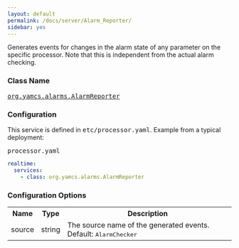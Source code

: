 ```yaml
---
layout: default
permalink: /docs/server/Alarm_Reporter/
sidebar: yes
---
```


Generates events for changes in the alarm state of any parameter on the specific processor. Note that this is independent from the actual alarm checking.

### Class Name
[<tt>org.yamcs.alarms.AlarmReporter</tt>](https://www.yamcs.org/yamcs/javadoc/org/yamcs/alarms/AlarmReporter.html)

### Configuration

This service is defined in <tt>etc/processor.yaml</tt>. Example from a typical deployment:

<pre class="r header">processor.yaml</pre>
```yaml
realtime:
  services:
    - class: org.yamcs.alarms.AlarmReporter
```

### Configuration Options

<table class="inline">
  <tr>
    <th>Name</th>
    <th>Type</th>
    <th>Description</th>
  </tr>
  <tr>
    <td class="code">source</td>
    <td class="code">string</td>
    <td>The source name of the generated events. Default: <tt>AlarmChecker</tt></td>
  </tr>
</table>
